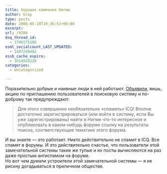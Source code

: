 ```yaml
---
title: Хорошая компания Нигма
author: Gray
type: posts
date: 2008-05-10T19:36:51+00:00
excerpt:
url: /9280
dsq_thread_id:
  - 1740175106
esml_socialcount_LAST_UPDATED:
  - 1497249482
essb_cache_expire:
  - 1614920228
categories:
  - Uncategorized

---
```








Поразительно добрые и наивные люди в ней работают. <a href="http://www.nigma.ru/index_menu.php?action=click_menu&menu_element=news&newsid=news_2008-03-06" target="_blank">Объявили</a>, вишь, акцию по приглашению пользователей в поисковую систему и по-доброму так предупреждают:

> Для этого совершенно необязательно &#171;спамить&#187; ICQ! Вполне достаточно зарегистрироваться (или войти в систему, если Вы уже зарегистрированы) найти в Нигме что-то интересное и опубликовать в каком-нибудь форуме ссылку на результаты поиска, соответствующие тематике этого форума. 

И вы знаете &#8212; это работает. Никто действительно не спамит в ICQ. Все спамят в форумы. И это действительно счастье, что пользователи этой замечательной системы такие же тупые и их посты вычисляются на раз даже простым антиспамом на форуме.  
Но вот чем думали устроители этой замечательной системы &#8212; я не рискну догадываться в приличном обществе.